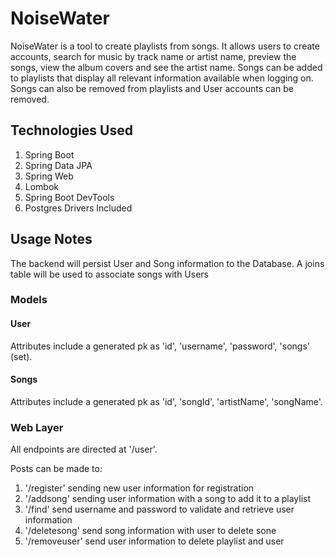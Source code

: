 # NoiseWater
NoiseWater is a tool to create playlists from songs. It allows users to create accounts, search for music by track name or artist name, preview the songs, view the album covers and see the artist name. Songs can be added to playlists that display all relevant information available when logging on. Songs can also be removed from playlists and User accounts can be removed.

## Technologies Used
1. Spring Boot
2. Spring Data JPA
3. Spring Web
4. Lombok
5. Spring Boot DevTools
6. Postgres Drivers Included

## Usage Notes
The backend will persist User and Song information to the Database. A joins table will be used to associate songs with Users

### Models
#### User
Attributes include a generated pk as 'id', 'username', 'password', 'songs' (set).
#### Songs
Attributes include a generated pk as 'id', 'songId', 'artistName', 'songName'.
### Web Layer
All endpoints are directed at '/user'.

Posts can be made to:
1. '/register' sending new user information for registration
2. '/addsong' sending user information with a song to add it to a playlist
3. '/find' send username and password to validate and retrieve user information
4. '/deletesong' send song information with user to delete sone
5. '/removeuser' send user information to delete playlist and user

